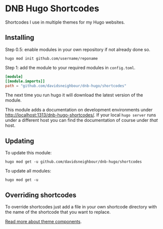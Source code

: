 # DNB Hugo Shortcodes

Shortcodes I use in multiple themes for my Hugo websites. 

## Installing

Step 0.5: enable modules in your own repository if not already done so.

```shell script
hugo mod init github.com/username/reponame
```

Step 1: add the module to your required modules in `config.toml`.

```toml
[module]
[[module.imports]]
path = "github.com/davidsneighbour/dnb-hugo/shortcodes"
```

The next time you run hugo it will download the latest version of the module.

This module adds a documentation on development environments under [http://localhost:1313/dnb-hugo-shortcodes/](http://localhost:1313/dnb-hugo-shortcodes/). If your local `hugo server` runs under a different host you can find the documentation of course under *that* host. 

## Updating

To update this module:

```shell script
hugo mod get -u github.com/davidsneighbour/dnb-hugo/shortcodes
```

To update all modules:

```shell script
hugo mod get -u
```

## Overriding shortcodes

To override shortcodes just add a file in your own shortcode directory with the name of the shortcode that you want to replace.

[Read more about theme components](https://gohugo.io/themes/theme-components/).
